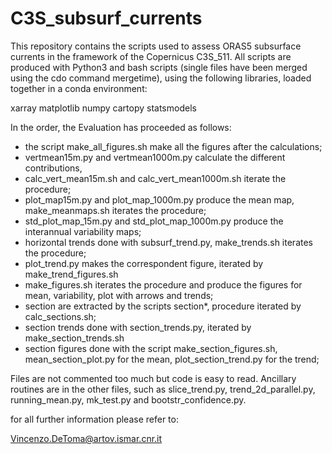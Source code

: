 # C3S_subsurf_currents
This repository contains the scripts used to assess ORAS5 subsurface currents in the framework of the Copernicus C3S_511.
All scripts are produced with Python3 and bash scripts (single files have been merged using the cdo command mergetime), using the following libraries, loaded together in a conda environment:

xarray
matplotlib
numpy
cartopy
statsmodels

In the order, the Evaluation has proceeded as follows:
 - the script make_all_figures.sh make all the figures after the calculations;
 - vertmean15m.py and vertmean1000m.py calculate the different contributions,
 - calc_vert_mean15m.sh and calc_vert_mean1000m.sh iterate the procedure;
 - plot_map15m.py and plot_map_1000m.py produce the mean map, make_meanmaps.sh iterates the procedure;
 - std_plot_map_15m.py and std_plot_map_1000m.py produce the interannual variability maps;
 - horizontal trends done with subsurf_trend.py, make_trends.sh iterates the procedure;
 - plot_trend.py makes the correspondent figure, iterated by make_trend_figures.sh
 - make_figures.sh iterates the procedure and produce the figures for mean, variability, plot with arrows and trends;
 - section are extracted by the scripts section*, procedure iterated by calc_sections.sh;
 - section trends done with section_trends.py, iterated by make_section_trends.sh
 - section figures done with the script make_section_figures.sh, mean_section_plot.py for the mean,
 plot_section_trend.py for the trend;
 
 Files are not commented too much but code is easy to read. Ancillary routines are in the other files, such as slice_trend.py, trend_2d_parallel.py, running_mean.py, mk_test.py and bootstr_confidence.py. 
 
 for all further information please refer to:
 
 Vincenzo.DeToma@artov.ismar.cnr.it


